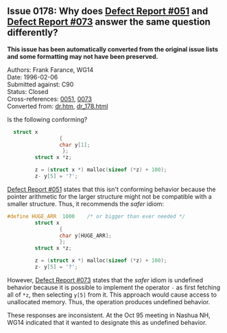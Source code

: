 ## Issue 0178: Why does [Defect Report #051](issue0051.md) and [Defect Report #073](issue0073.md) answer the same question differently?

**This issue has been automatically converted from the original issue lists and some formatting may not have been preserved.**

Authors: Frank Farance, WG14  
Date: 1996-02-06  
Submitted against: C90  
Status: Closed  
Cross-references: [0051](issue0051.md), [0073](issue0073.md)  
Converted from: [dr.htm](https://www.open-std.org/jtc1/sc22/wg14/www/docs/dr.htm), [dr_178.html](https://www.open-std.org/jtc1/sc22/wg14/www/docs/dr_178.html)

Is the following conforming?

```c
  struct x
                 {
                 char y[1];
                  };
         struct x *z;

         z = (struct x *) malloc(sizeof (*z) + 100);
         z- y[5] = '?';
```

[Defect Report #051](issue0051.md) states that this isn't conforming behavior
because the pointer arithmetic for the larger structure might not be compatible
with a smaller structure. Thus, it recommends the *safer* idiom:

```c
#define HUGE_ARR  1000    /* or bigger than ever needed */
         struct x
                 {
                 char y[HUGE_ARR];
                 };
         struct x *z;

         z = (struct x *) malloc(sizeof (*z) + 100);
         z- y[5] = '?';
```

However, [Defect Report #073](issue0073.md) states that the *safer* idiom is
undefined behavior because it is possible to implement the operator `-` as first
fetching all of `*z`, then selecting `y[5]` from it. This approach would cause
access to unallocated memory. Thus, the operation produces undefined behavior.

These responses are inconsistent. At the Oct 95 meeting in Nashua NH, WG14
indicated that it wanted to designate this as undefined behavior.
